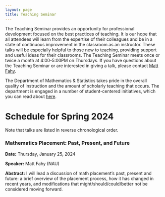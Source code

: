 ```yaml
---
layout: page
title: Teaching Seminar
---
```


The Teaching Seminar provides an opportunity for professional development focused on the best practices of teaching. It is our hope that all attendees will learn from the expertise of their colleagues and be in a state of continuous improvement in the classroom as an instructor. These talks will be especially helpful to those new to teaching, providing support and useful ideas for their classrooms. The Teaching Seminar meets once or twice a month at 4:00-5:00PM on Thursdays.  If you have questions about the Teaching Seminar or are interested in giving a talk, please contact [Matt Fahy](mailto:Matthew.Fahy@nau.edu).

The Department of Mathematics & Statistics takes pride in the overall quality of instruction and the amount of scholarly teaching that occurs. The department is engaged in a number of student-centered initiatives, which you can read about [here](http://nau.edu/CEFNS/NatSci/Math/Innovative-Teaching/).

# Schedule for Spring 2024 #

Note that talks are listed in reverse chronological order.

### Mathematics Placement: Past, Present, and Future

**Date:** Thursday, January 25, 2024

**Speaker:** Matt Fahy (NAU)

**Abstract:** I will lead a discussion of math placement’s past, present and future: a brief overview of the placement process, how it has changed in recent years, and modifications that might/should/could/better not be considered moving forward.